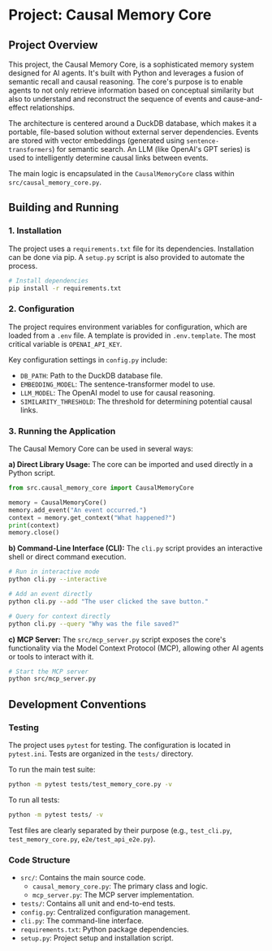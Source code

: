 # Project: Causal Memory Core

## Project Overview

This project, the Causal Memory Core, is a sophisticated memory system designed for AI agents. It's built with Python and leverages a fusion of semantic recall and causal reasoning. The core's purpose is to enable agents to not only retrieve information based on conceptual similarity but also to understand and reconstruct the sequence of events and cause-and-effect relationships.

The architecture is centered around a DuckDB database, which makes it a portable, file-based solution without external server dependencies. Events are stored with vector embeddings (generated using `sentence-transformers`) for semantic search. An LLM (like OpenAI's GPT series) is used to intelligently determine causal links between events.

The main logic is encapsulated in the `CausalMemoryCore` class within `src/causal_memory_core.py`.

## Building and Running

### 1. Installation

The project uses a `requirements.txt` file for its dependencies. Installation can be done via pip. A `setup.py` script is also provided to automate the process.

```bash
# Install dependencies
pip install -r requirements.txt
```

### 2. Configuration

The project requires environment variables for configuration, which are loaded from a `.env` file. A template is provided in `.env.template`. The most critical variable is `OPENAI_API_KEY`.

Key configuration settings in `config.py` include:
- `DB_PATH`: Path to the DuckDB database file.
- `EMBEDDING_MODEL`: The sentence-transformer model to use.
- `LLM_MODEL`: The OpenAI model to use for causal reasoning.
- `SIMILARITY_THRESHOLD`: The threshold for determining potential causal links.

### 3. Running the Application

The Causal Memory Core can be used in several ways:

**a) Direct Library Usage:**
The core can be imported and used directly in a Python script.

```python
from src.causal_memory_core import CausalMemoryCore

memory = CausalMemoryCore()
memory.add_event("An event occurred.")
context = memory.get_context("What happened?")
print(context)
memory.close()
```

**b) Command-Line Interface (CLI):**
The `cli.py` script provides an interactive shell or direct command execution.

```bash
# Run in interactive mode
python cli.py --interactive

# Add an event directly
python cli.py --add "The user clicked the save button."

# Query for context directly
python cli.py --query "Why was the file saved?"
```

**c) MCP Server:**
The `src/mcp_server.py` script exposes the core's functionality via the Model Context Protocol (MCP), allowing other AI agents or tools to interact with it.

```bash
# Start the MCP server
python src/mcp_server.py
```

## Development Conventions

### Testing

The project uses `pytest` for testing. The configuration is located in `pytest.ini`. Tests are organized in the `tests/` directory.

To run the main test suite:
```bash
python -m pytest tests/test_memory_core.py -v
```

To run all tests:
```bash
python -m pytest tests/ -v
```

Test files are clearly separated by their purpose (e.g., `test_cli.py`, `test_memory_core.py`, `e2e/test_api_e2e.py`).

### Code Structure

- `src/`: Contains the main source code.
  - `causal_memory_core.py`: The primary class and logic.
  - `mcp_server.py`: The MCP server implementation.
- `tests/`: Contains all unit and end-to-end tests.
- `config.py`: Centralized configuration management.
- `cli.py`: The command-line interface.
- `requirements.txt`: Python package dependencies.
- `setup.py`: Project setup and installation script.
